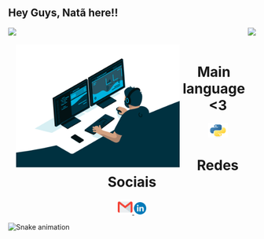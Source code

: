 ## Hey Guys, Natã here!!

<div>
  <img  align="left" height="170em" src="https://github-readme-stats.vercel.app/api?username=Salezz&show_icons=true&theme=dracula&include_all_commits=true&count_private=true"/>
  <img align="right" height="110em" src="https://github-readme-stats.vercel.app/api/top-langs/?username=Salezz&layout=compact&langs_count=6&theme=dracula"/>
</div>
<br>

<div  align="center"> 
  <div style="display: inline_block"><br>
    <img align="left" height="250" alt="coding-time" src="code.gif">
    <h1 align="center">Main language <3</h1>
    <img align="center" height="30" width="40" alt="python-icon" src="https://raw.githubusercontent.com/devicons/devicon/master/icons/python/python-original.svg">
   </div>
    
  
  <h1 align="center">Redes Sociais</h1>
    <a href = "mailto: natacomercial11@gmail.com">
      <img width="30" src="gmail.sgv.png">
    </a>
    <a href = "https://www.linkedin.com/in/nat%C3%A3-sales-460482256/">
      <img width="25" src="linkedin.sgv.png">
    </a>
</div>
  
![Snake animation](https://github.com/Salezz/Salezz/blob/output/github-contribution-grid-snake.svg)

